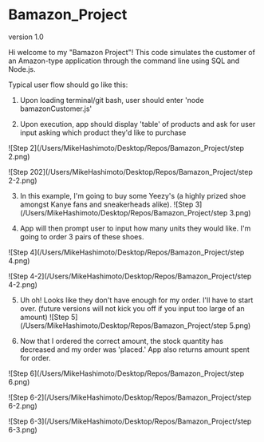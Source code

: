 # Bamazon_Project

version 1.0

Hi welcome to my "Bamazon Project"! This code simulates the customer of an Amazon-type application through the command line using SQL and Node.js.

Typical user flow should go like this:

1) Upon loading terminal/git bash, user should enter 'node bamazonCustomer.js'


2) Upon execution, app should display 'table' of products and ask for user input asking which product they'd like to purchase

![Step 2](/Users/MikeHashimoto/Desktop/Repos/Bamazon_Project/step 2.png)

![Step 202](/Users/MikeHashimoto/Desktop/Repos/Bamazon_Project/step 2-2.png)



3) In this example, I'm going to buy some Yeezy's (a highly prized shoe amongst Kanye fans and sneakerheads alike).
![Step 3](/Users/MikeHashimoto/Desktop/Repos/Bamazon_Project/step 3.png)


4) App will then prompt user to input how many units they would like. I'm going to order 3 pairs of these shoes.

![Step 4](/Users/MikeHashimoto/Desktop/Repos/Bamazon_Project/step 4.png)

![Step 4-2](/Users/MikeHashimoto/Desktop/Repos/Bamazon_Project/step 4-2.png)

5) Uh oh! Looks like they don't have enough for my order. I'll have to start over. (future versions will not kick you off if you input too large of an amount)
![Step 5](/Users/MikeHashimoto/Desktop/Repos/Bamazon_Project/step 5.png)

6) Now that I ordered the correct amount, the stock quantity has decreased and my order was 'placed.' App also returns amount spent for order.

![Step 6](/Users/MikeHashimoto/Desktop/Repos/Bamazon_Project/step 6.png)

![Step 6-2](/Users/MikeHashimoto/Desktop/Repos/Bamazon_Project/step 6-2.png)

![Step 6-3](/Users/MikeHashimoto/Desktop/Repos/Bamazon_Project/step 6-3.png)
